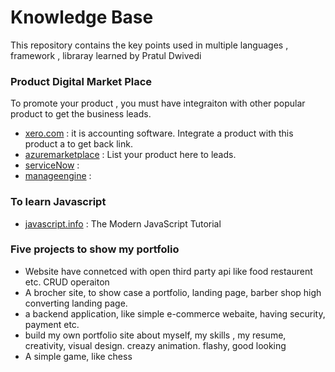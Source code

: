# Knowledge Base

This repository contains the key points used in multiple languages , framework , libraray learned by Pratul Dwivedi

### Product Digital Market Place
To promote your product , you must have integraiton with other popular product to get the business leads.
  - [xero.com](https://www.xero.com) : it is accounting software. Integrate a product with this product a to get back link.
  - [azuremarketplace](https://azuremarketplace.microsoft.com) : List your product here to leads.
  - [serviceNow](https://www.servicenow.com) : 
  - [manageengine](https://www.manageengine.com) :


### To learn Javascript
- [javascript.info](https://javascript.info) : The Modern JavaScript Tutorial


### Five projects to show my portfolio
- Website have connetced with open third party api like food restaurent etc. CRUD operaiton
- A brocher site, to show case a portfolio, landing page, barber shop high converting landing page.
- a backend application, like simple e-commerce webaite, having security, payment etc.
- build my own portfolio site about myself, my skills , my resume, creativity, visual design. creazy animation. flashy, good looking
- A simple game, like chess 
